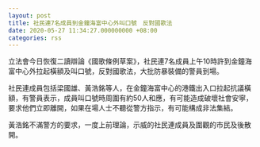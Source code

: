 ```yaml
---
layout: post
title: 社民連7名成員到金鐘海富中心外叫口號　反對國歌法
date: 2020-05-27 11:34:27.000000000 +08:00
categories: rss
---
```


立法會今日恢復二讀辯論《國歌條例草案》，社民連7名成員上午10時許到金鐘海富中心外拉起橫額及叫口號，反對國歌法，大批防暴裝備的警員到場。

社民連成員包括梁國雄、黃浩銘等人，在金鐘海富中心的港鐵出入口拉起抗議橫額，有警員表示，成員叫口號時周圍有約50人和應，有可能造成破壞社會安寧，要求他們立即離開，如果在場人士不聽從警方指示，有可能構成非法集結。

黃浩銘不滿警方的要求，一度上前理論，示威的社民連成員及圍觀的市民及後散開。
